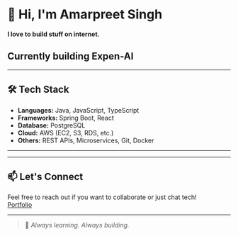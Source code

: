 # 👋 Hi, I'm Amarpreet Singh

**I love to build stuff on internet.**

## Currently building Expen-AI

---

## 🛠️ Tech Stack
- **Languages:** Java, JavaScript, TypeScript
- **Frameworks:** Spring Boot, React
- **Database:** PostgreSQL
- **Cloud:** AWS (EC2, S3, RDS, etc.)
- **Others:** REST APIs, Microservices, Git, Docker

---


---

## 📫 Let's Connect
Feel free to reach out if you want to collaborate or just chat tech!  
[Portfolio](https://amarpreet.xyz)


---

> 🚀 *Always learning. Always building.*
